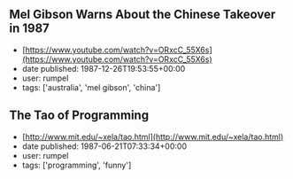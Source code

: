 ## Mel Gibson Warns About the Chinese Takeover in 1987
 - [https://www.youtube.com/watch?v=ORxcC_55X6s](https://www.youtube.com/watch?v=ORxcC_55X6s)
 - date published: 1987-12-26T19:53:55+00:00
 - user: rumpel
 - tags: ['australia', 'mel gibson', 'china']

## The Tao of Programming
 - [http://www.mit.edu/~xela/tao.html](http://www.mit.edu/~xela/tao.html)
 - date published: 1987-06-21T07:33:34+00:00
 - user: rumpel
 - tags: ['programming', 'funny']

